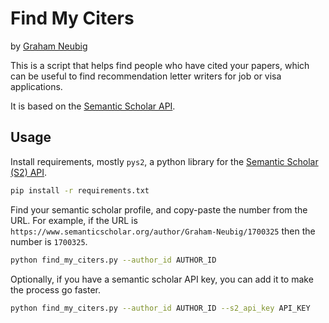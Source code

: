 # Find My Citers

by [Graham Neubig](http://www.phontron.com)

This is a script that helps find people who have cited your papers, which can be useful to find recommendation letter writers for job or visa applications.

It is based on the [Semantic Scholar API](https://api.semanticscholar.org/api-docs/).

## Usage

Install requirements, mostly `pys2`,
a python library for the [Semantic Scholar (S2) API](api.semanticscholar.org/).

```bash
pip install -r requirements.txt
```

Find your semantic scholar profile, and copy-paste the number from the URL. For example, if the URL is `https://www.semanticscholar.org/author/Graham-Neubig/1700325` then the number is `1700325`.

```bash
python find_my_citers.py --author_id AUTHOR_ID
```

Optionally, if you have a semantic scholar API key, you can add it to make the process go faster.

```bash
python find_my_citers.py --author_id AUTHOR_ID --s2_api_key API_KEY
```
